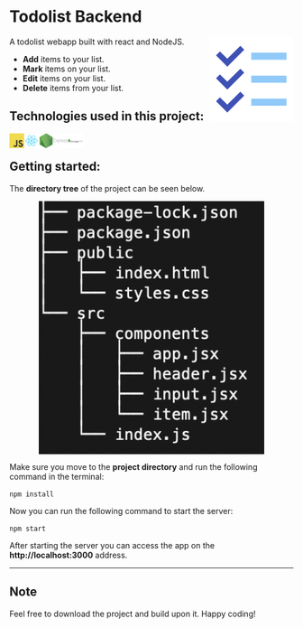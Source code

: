 # Todolist Backend 

<img src="./gitResources/1.png" align="right"
     alt="TodoList" width="150" height="150">

A todolist webapp built with react and NodeJS.

* **Add** items to your list.
* **Mark** items on your list.
* **Edit** items on your list.
* **Delete** items from your list.


## Technologies used in this project:

<img align="left" alt="JavaScript" width="26px" src="https://raw.githubusercontent.com/github/explore/80688e429a7d4ef2fca1e82350fe8e3517d3494d/topics/javascript/javascript.png" />
<img align="left" alt="React" width="26px" src="https://raw.githubusercontent.com/github/explore/80688e429a7d4ef2fca1e82350fe8e3517d3494d/topics/react/react.png" />
<img align="left" alt="Node.js" width="26px" src="https://raw.githubusercontent.com/github/explore/80688e429a7d4ef2fca1e82350fe8e3517d3494d/topics/nodejs/nodejs.png" />
<img align="left" alt="Express.js" width="26px" src="https://raw.githubusercontent.com/github/explore/80688e429a7d4ef2fca1e82350fe8e3517d3494d/topics/express/express.png" />
<img align="left" alt="MongoDB" width="26px" src="https://raw.githubusercontent.com/github/explore/80688e429a7d4ef2fca1e82350fe8e3517d3494d/topics/mongodb/mongodb.png" />

<br />

## Getting started:

The **directory tree** of the project can be seen below.

<p align="center">
  <img src="./gitResources/2.png" align="center" alt="tree" width="400">
</p>

Make sure you move to the **project directory** and run the following command in the terminal:

```shell
npm install
```

Now you can run the following command to start the server:

```shell
npm start
```

After starting the server you can access the app on the **http://localhost:3000** address.

---

## Note

Feel free to download the project and build upon it. Happy coding!

